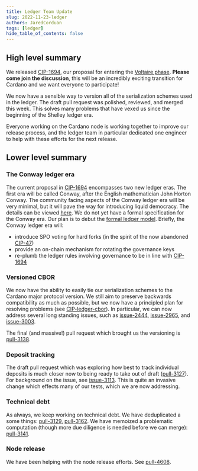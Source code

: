 ```yaml
---
title: Ledger Team Update
slug: 2022-11-23-ledger
authors: JaredCorduan
tags: [ledger]
hide_table_of_contents: false
---
```


## High level summary

We released [CIP-1694],
our proposal for entering the [Voltaire phase](https://roadmap.cardano.org/en/voltaire/).
**Please come join the discussion**, this will be an incredibly exciting transition for
Cardano and we want everyone to participate!

We now have a sensible way to version all of the serialization schemes used in the ledger.
The draft pull request was polished, reviewed, and merged this week.
This solves many problems that have vexed us since the beginning of the Shelley ledger era.

Everyone working on the Cardano node is working together to improve our release process,
and the ledger team in particular dedicated one engineer to help with these efforts
for the next release.

## Lower level summary

### The Conway ledger era

The current proposal in [CIP-1694] encompasses two new ledger eras.
The first era will be called Conway, after the English mathematician John Horton Conway.
The community facing aspects of the Conway ledger era will be very minimal,
but it will pave the way for introducing liquid democracy.
The details can be viewed [here](https://github.com/input-output-hk/cardano-ledger/projects/4).
We do not yet have a formal specification for the Conway era.
Our plan is to debut the
[formal ledger model](https://github.com/input-output-hk/formal-ledger-specifications).
Briefly, the Conway ledger era will:
* introduce SPO voting for hard forks (in the spirit of the now abandoned [CIP-47])
* provide an on-chain mechanism for rotating the governance keys
* re-plumb the ledger rules involving governance to be in line with [CIP-1694]

### Versioned CBOR

We now have the ability to easily tie our serialization schemes to the Cardano
major protocol version.
We still aim to preserve backwards compatibility as much as possible, but we now have a principled
plan for resolving problems (see [CIP-ledger-cbor]).
In particular, we can now address several long standing issues, such as
[issue-2444], [issue-2965], and [issue-3003]. 

The final (and massive!) pull request which brought us the versioning is [pull-3138].

### Deposit tracking

The draft pull request which was exploring how best to track individual deposits
is much closer now to being ready to take out of draft ([pull-3127]).
For background on the issue, see [issue-3113].
This is quite an invasive change which effects many of our tests, which we are now addressing.

### Technical debt

As always, we keep working on technical debt.
We have deduplicated a some things: [pull-3129], [pull-3162].
We have memoized a problematic computation (though more due diligence is needed before we can
merge): [pull-3141].

### Node release

We have been helping with the node release efforts. See [pull-4608].

[CIP-47]: https://github.com/cardano-foundation/CIPs/pull/318
[CIP-1694]: https://github.com/cardano-foundation/CIPs/pull/380
[CIP-ledger-cbor]: https://github.com/cardano-foundation/CIPs/pull/372
[issue-3003]: https://github.com/input-output-hk/cardano-ledger/issues/3003
[issue-2965]: https://github.com/input-output-hk/cardano-ledger/issues/2965
[issue-2444]: https://github.com/input-output-hk/cardano-ledger/issues/2444
[issue-3113]: https://github.com/input-output-hk/cardano-ledger/issues/3113
[pull-3129]: https://github.com/input-output-hk/cardano-ledger/pull/3129
[pull-3141]: https://github.com/input-output-hk/cardano-ledger/pull/3141
[pull-3127]: https://github.com/input-output-hk/cardano-ledger/pull/3127
[pull-3162]: https://github.com/input-output-hk/cardano-ledger/pull/3162
[pull-3138]: https://github.com/input-output-hk/cardano-ledger/pull/3138
[pull-4608]: https://github.com/input-output-hk/cardano-node/pull/4608
